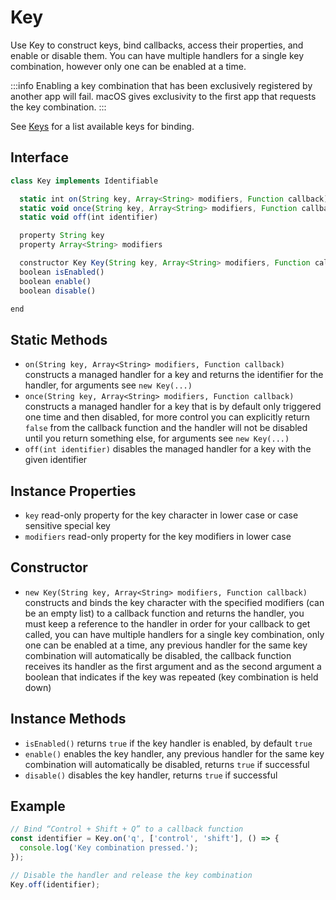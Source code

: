 # Key

Use Key to construct keys, bind callbacks, access their properties, and enable or disable them. You can have multiple handlers for a single key combination, however only one can be enabled at a time.

:::info
Enabling a key combination that has been exclusively registered by another app will fail. macOS gives exclusivity to the first app that requests the key combination.
:::

See [Keys](keys) for a list available keys for binding.

## Interface

```javascript
class Key implements Identifiable

  static int on(String key, Array<String> modifiers, Function callback)
  static void once(String key, Array<String> modifiers, Function callback)
  static void off(int identifier)

  property String key
  property Array<String> modifiers

  constructor Key Key(String key, Array<String> modifiers, Function callback)
  boolean isEnabled()
  boolean enable()
  boolean disable()

end
```

## Static Methods

- `on(String key, Array<String> modifiers, Function callback)` constructs a managed handler for a key and returns the identifier for the handler, for arguments see `new Key(...)`
- `once(String key, Array<String> modifiers, Function callback)` constructs a managed handler for a key that is by default only triggered one time and then disabled, for more control you can explicitly return `false` from the callback function and the handler will not be disabled until you return something else, for arguments see `new Key(...)`
- `off(int identifier)` disables the managed handler for a key with the given identifier

## Instance Properties

- `key` read-only property for the key character in lower case or case sensitive special key
- `modifiers` read-only property for the key modifiers in lower case

## Constructor

- `new Key(String key, Array<String> modifiers, Function callback)` constructs and binds the key character with the specified modifiers (can be an empty list) to a callback function and returns the handler, you must keep a reference to the handler in order for your callback to get called, you can have multiple handlers for a single key combination, only one can be enabled at a time, any previous handler for the same key combination will automatically be disabled, the callback function receives its handler as the first argument and as the second argument a boolean that indicates if the key was repeated (key combination is held down)

## Instance Methods

- `isEnabled()` returns `true` if the key handler is enabled, by default `true`
- `enable()` enables the key handler, any previous handler for the same key combination will automatically be disabled, returns `true` if successful
- `disable()` disables the key handler, returns `true` if successful

## Example

```javascript
// Bind “Control + Shift + Q” to a callback function
const identifier = Key.on('q', ['control', 'shift'], () => {
  console.log('Key combination pressed.');
});

// Disable the handler and release the key combination
Key.off(identifier);
```
